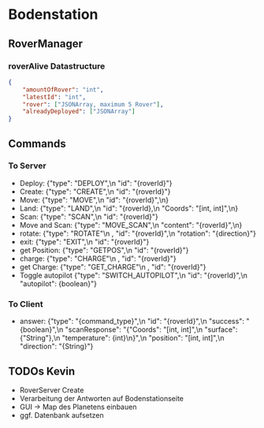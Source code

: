 
# Bodenstation

## RoverManager

### roverAlive Datastructure
```json
{
    "amountOfRover": "int",
    "latestId": "int",
    "rover": ["JSONArray, maximum 5 Rover"],
    "alreadyDeployed": ["JSONArray"]
}
```

## Commands
### To Server
- Deploy: {"type": "DEPLOY",\n "id": "{roverId}"}
- Create: {"type": "CREATE",\n "id": "{roverId}"}
- Move: {"type": "MOVE",\n "id": "{roverId}",\n}
- Land: {"type": "LAND",\n "id": "{roverId},\n "Coords": "[int, int]",\n}
- Scan: {"type": "SCAN",\n "id": "{roverId}"}
- Move and Scan: {"type": "MOVE_SCAN",\n "content": "{roverId}",\n}
- rotate: {"type": "ROTATE"\n , "id": "{roverId}",\n "rotation": "{direction}"}
- exit: {"type": "EXIT",\n "id": "{roverId}"}
- get Position: {"type": "GETPOS",\n "id": "{roverId}"}
- charge: {"type": "CHARGE"\n , "id": "{roverId}"}
- get Charge: {"type": "GET_CHARGE"\n , "id": "{roverId}"}
- Toggle autopilot {"type": "SWITCH_AUTOPILOT",\n "id": "{roverId}",\n "autopilot": {boolean}"}

### To Client
- answer: {"type": "{command_type}",\n "id": "{roverId}",\n "success": "{boolean}",\n "scanResponse": "{"Coords": "[int, int]",\n "surface": {"String"},\n "temperature": {int}\n}",\n "position": "[int, int]",\n "direction": "{String}"}

## TODOs Kevin
- RoverServer Create
- Verarbeitung der Antworten auf Bodenstationseite
- GUI -> Map des Planetens einbauen
- ggf. Datenbank aufsetzen